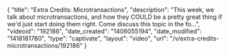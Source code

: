 {
    "title": "Extra Credits: Microtransactions",
    "description": "This week, we talk about microtransactions, and how they COULD be a pretty great thing if we'd just start doing them right. Come discuss this topic in the fo...",
    "videoid": "192186",
    "date_created": "1406055194",
    "date_modified": "1418181780",
    "type": "captivate",
    "layout": "video",
    "url": "\/v\/extra-credits-microtransactions\/192186"
}